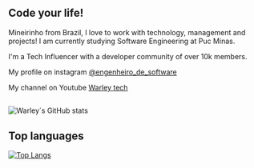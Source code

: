 ## Code your life! 

<div> <p> Mineirinho from Brazil, I love to work with technology, management and projects! I am currently studying Software Engineering at Puc Minas.</p>
<p>I'm a Tech Influencer with a developer community of over 10k members. </p>
  
  
</div>

My profile on instagram [@engenheiro_de_software](https://www.instagram.com/engenheiro_de_software/) 

My channel on Youtube [Warley tech](https://www.youtube.com/@warleytech)

##

![Warley´s GitHub stats](https://github-readme-stats.vercel.app/api?username=WarleyLeandro&show_icons=true&theme=radical)

## Top languages

[![Top Langs](https://github-readme-stats.vercel.app/api/top-langs/?username=WarleyLeandro&langs_count=12)](https://github.com/WarleyLeandro/github-readme-stats)

